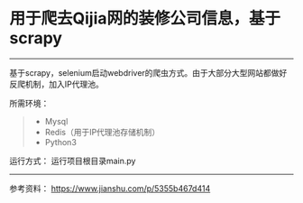 # 用于爬去Qijia网的装修公司信息，基于scrapy

------

基于scrapy，selenium启动webdriver的爬虫方式。由于大部分大型网站都做好反爬机制，加入IP代理池。
 
 所需环境：

> * Mysql
> * Redis（用于IP代理池存储机制）
> * Python3

运行方式：
    运行项目根目录main.py

------
参考资料：
https://www.jianshu.com/p/5355b467d414